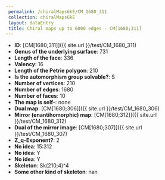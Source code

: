 ```yaml
--- 
 permalink: /chiralMaps6kE/CM_1680_311 
 collection: chiralMaps6kE
 layout: dataEntry
 title: Chiral maps up to 6000 edges - CM[1680;311]
---
```


- **ID**: [CM[1680;311]]({{ site.url }}/test/CM_1680_311)
- **Genus of the underlying surface**: 731
- **Length of the face**: 336
- **Valency**: 16
- **Length of the Petrie polygon**: 210
- **Is the automorphism group solvable?**: S
- **Number of vertices**: 210
- **Number of edges**: 1680
- **Number of faces**: 10
- **The map is self-**: none
- **Dual map**: [CM[1680;306]]({{ site.url }}/test/CM_1680_306)
- **Mirror (enantihomorphic) map**: [CM[1680;312]]({{ site.url }}/test/CM_1680_312)
- **Dual of the mirror image**: [CM[1680;307]]({{ site.url }}/test/CM_1680_307)
- **Z_q-Exponent?**: 2
- **No idea**:  15:312
- **No idea**: Y
- **No idea**: Y
- **Skeleton**: Sk(210;4)^4
- **Some other kind of skeleton**: nan
